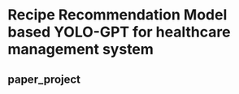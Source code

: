 Recipe Recommendation Model based YOLO-GPT for healthcare management system
===========================================================================

paper_project
-------------
